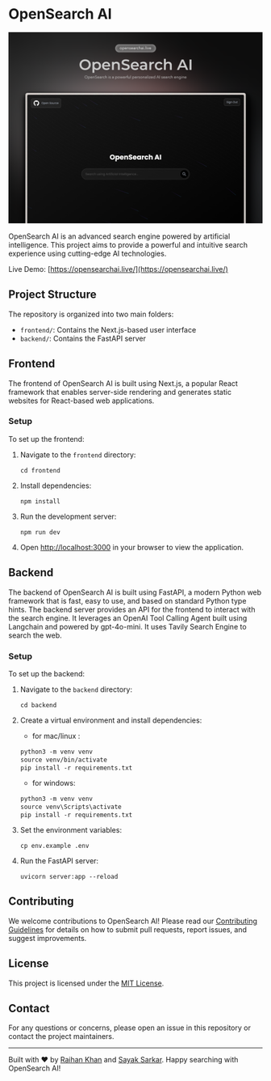 # OpenSearch AI

![OpenSearch AI](assets/opensearch_ai_mockup.png)

OpenSearch AI is an advanced search engine powered by artificial intelligence. This project aims to provide a powerful and intuitive search experience using cutting-edge AI technologies.

Live Demo: [https://opensearchai.live/](https://opensearchai.live/)

## Project Structure

The repository is organized into two main folders:

- `frontend/`: Contains the Next.js-based user interface
- `backend/`: Contains the FastAPI server

## Frontend

The frontend of OpenSearch AI is built using Next.js, a popular React framework that enables server-side rendering and generates static websites for React-based web applications.

### Setup

To set up the frontend:

1. Navigate to the `frontend` directory:
   ```
   cd frontend
   ```

2. Install dependencies:
   ```
   npm install
   ```

3. Run the development server:
   ```
   npm run dev
   ```

4. Open [http://localhost:3000](http://localhost:3000) in your browser to view the application.

## Backend

The backend of OpenSearch AI is built using FastAPI, a modern Python web framework that is fast, easy to use, and based on standard Python type hints. The backend server provides an API for the frontend to interact with the search engine. It leverages an OpenAI Tool Calling Agent built using Langchain and powered by gpt-4o-mini. It uses Tavily Search Engine to search the web.

### Setup

To set up the backend:

1. Navigate to the `backend` directory:
   ```
   cd backend
   ```

2. Create a virtual environment and install dependencies:
    - for mac/linux :
   ```
   python3 -m venv venv
   source venv/bin/activate
   pip install -r requirements.txt
   ```
   - for windows:
   ```
   python3 -m venv venv
   source venv\Scripts\activate
   pip install -r requirements.txt
   ```


3. Set the environment variables:
   ```
   cp env.example .env
   ```

3. Run the FastAPI server:
   ```
   uvicorn server:app --reload
   ```

## Contributing

We welcome contributions to OpenSearch AI! Please read our [Contributing Guidelines](CONTRIBUTING.md) for details on how to submit pull requests, report issues, and suggest improvements.

## License

This project is licensed under the [MIT License](LICENSE).

## Contact

For any questions or concerns, please open an issue in this repository or contact the project maintainers.

---

Built with ❤️ by [Raihan Khan](https://raihankhan.dev/links) and [Sayak Sarkar](https://sayaksarkar.dev/). Happy searching with OpenSearch AI!
